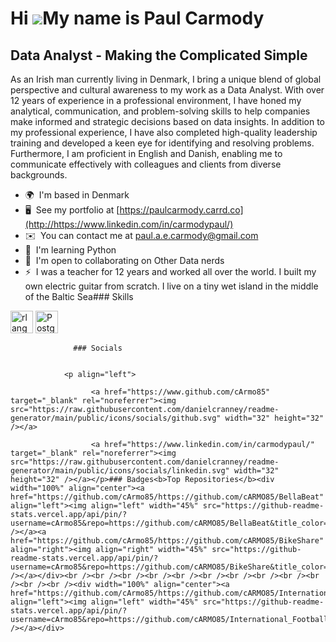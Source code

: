 Hi ![](https://user-images.githubusercontent.com/18350557/176309783-0785949b-9127-417c-8b55-ab5a4333674e.gif)My name is Paul Carmody
====================================================================================================================================

Data Analyst - Making the Complicated Simple
--------------------------------------------

As an Irish man currently living in Denmark, I bring a unique blend of global perspective and cultural awareness to my work as a Data Analyst. With over 12 years of experience in a professional environment, I have honed my analytical, communication, and problem-solving skills to help companies make informed and strategic decisions based on data insights. In addition to my professional experience, I have also completed high-quality leadership training and developed a keen eye for identifying and resolving problems. Furthermore, I am proficient in English and Danish, enabling me to communicate effectively with colleagues and clients from diverse backgrounds.

*   🌍  I'm based in Denmark
*   🖥️  See my portfolio at [https://paulcarmody.carrd.co](http://https://www.linkedin.com/in/carmodypaul/)
*   ✉️  You can contact me at [paul.a.e.carmody@gmail.com](mailto:paul.a.e.carmody@gmail.com)
*   🧠  I'm learning Python
*   🤝  I'm open to collaborating on Other Data nerds
*   ⚡  I was a teacher for 12 years and worked all over the world. I built my own electric guitar from scratch. I live on a tiny wet island in the middle of the Baltic Sea### Skills 
<p align="left">
<a href="https://www.r-project.org/" target="_blank" rel="noreferrer"><img src="https://raw.githubusercontent.com/danielcranney/readme-generator/main/public/icons/skills/rlang-colored.svg" width="36" height="36" alt="rlang" /></a>
<a href="https://www.postgresql.org/" target="_blank" rel="noreferrer"><img src="https://raw.githubusercontent.com/danielcranney/readme-generator/main/public/icons/skills/postgresql-colored.svg" width="36" height="36" alt="PostgreSQL" /></a>
</p>
                    
                  ### Socials
                  
                  
                <p align="left">
                          
                      <a href="https://www.github.com/cArmo85" target="_blank" rel="noreferrer"><img src="https://raw.githubusercontent.com/danielcranney/readme-generator/main/public/icons/socials/github.svg" width="32" height="32" /></a>
                          
                      <a href="https://www.linkedin.com/in/carmodypaul/" target="_blank" rel="noreferrer"><img src="https://raw.githubusercontent.com/danielcranney/readme-generator/main/public/icons/socials/linkedin.svg" width="32" height="32" /></a></p>### Badges<b>Top Repositories</b><div width="100%" align="center"><a href="https://github.com/cArmo85/https://github.com/cARMO85/BellaBeat" align="left"><img align="left" width="45%" src="https://github-readme-stats.vercel.app/api/pin/?username=cArmo85&repo=https://github.com/cARMO85/BellaBeat&title_color=0891b2&text_color=ffffff&icon_color=0891b2&bg_color=1c1917&hide_border=true&locale=en" /></a><a href="https://github.com/cArmo85/https://github.com/cARMO85/BikeShare" align="right"><img align="right" width="45%" src="https://github-readme-stats.vercel.app/api/pin/?username=cArmo85&repo=https://github.com/cARMO85/BikeShare&title_color=0891b2&text_color=ffffff&icon_color=0891b2&bg_color=1c1917&hide_border=true&locale=en" /></a></div><br /><br /><br /><br /><br /><br /><br /><br /><br /><br /><br /><br /><div width="100%" align="center"><a href="https://github.com/cArmo85/https://github.com/cARMO85/International_Football" align="left"><img align="left" width="45%" src="https://github-readme-stats.vercel.app/api/pin/?username=cArmo85&repo=https://github.com/cARMO85/International_Football&title_color=0891b2&text_color=ffffff&icon_color=0891b2&bg_color=1c1917&hide_border=true&locale=en" /></a></div>
